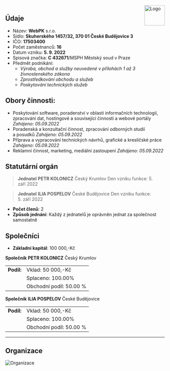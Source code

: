 <img src="https://github.com/SurfaceNote/anis/assets/72889112/e798552c-ae43-4456-8e63-4633b2dcf949" alt="Logo" align=right style="width:4rem; height:4rem;" />


## Údaje

- Název: **WebPK** s.r.o.
- Sídlo: **Skuherského 1457/32, 370 01 České Budějovice 3**
- IČO: **17503400**
- Počet zaměstnanců: **16**
- Datum vzniku: **5. 9. 2022**
- Spisová značka: **C 432671**/MSPH Městský soud v Praze
- Předmět podnikání:
	- *Výroba, obchod a služby neuvedené v přílohách 1 až 3 živnostenského zákona*
	- *Zprostředkování obchodu a služeb*
	- *Poskytování technických služeb*

## Obory činnosti:

- Poskytování software, poradenství v oblasti informačních technologií, zpracování dat, hostingové a související činnosti a webové portály *Zahájeno: 05.09.2022*
- Poradenská a konzultační činnost, zpracování odborných studií a posudků *Zahájeno: 05.09.2022*
- Příprava a vypracování technických návrhů, grafické a kresličské práce *Zahájeno: 05.09.2022*
- Reklamní činnost, marketing, mediální zastoupení *Zahájeno: 05.09.2022*

## Statutární orgán

> **Jednatel**
> 	**PETR KOLONICZ**
> 	Český Krumlov
> 	Den vzniku funkce: 5. září 2022

> **Jednatel**
> 	**ILIA POSPELOV**
> 	České Budějovice
> 	Den vzniku funkce: 5. září 2022

- **Počet členů**:  2
- **Způsob jednání**: Každý z jednatelů je oprávněn jednat za společnost samostatně

## Společníci

- **Základní kapitál**: 100 000,-Kč

**Společník**
	**PETR KOLONICZ**
	Český Krumlov

|   |   |
|---|---|
|**Podíl:**|Vklad: 50 000,-Kč|
||Splaceno: 100.00%|
||Obchodní podíl: 50.00 %|

**Společník**
	**ILIA POSPELOV**
	České Budějovice

|   |   |
|---|---|
|**Podíl:**|Vklad: 50 000,-Kč|
||Splaceno: 100.00%|
||Obchodní podíl: 50.00 %|

---

## Organizace

![Organizace](https://i.ibb.co/x2W3LJ2/diagram-export-10-18-2023-3-49-38-PM.png)
